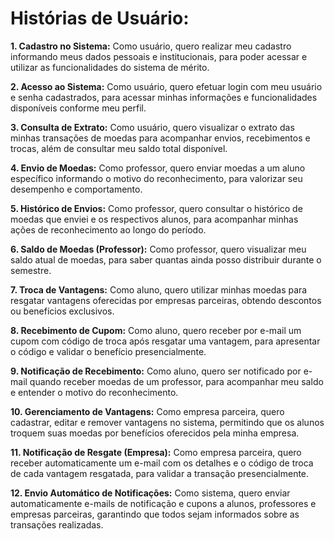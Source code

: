 # **Histórias de Usuário:**

**1. Cadastro no Sistema:**
Como usuário, quero realizar meu cadastro informando meus dados pessoais e institucionais, para poder acessar e utilizar as funcionalidades do sistema de mérito.

**2. Acesso ao Sistema:**
Como usuário, quero efetuar login com meu usuário e senha cadastrados, para acessar minhas informações e funcionalidades disponíveis conforme meu perfil.

**3. Consulta de Extrato:**
Como usuário, quero visualizar o extrato das minhas transações de moedas para acompanhar envios, recebimentos e trocas, além de consultar meu saldo total disponível.

**4. Envio de Moedas:**
Como professor, quero enviar moedas a um aluno específico informando o motivo do reconhecimento, para valorizar seu desempenho e comportamento.

**5. Histórico de Envios:**
Como professor, quero consultar o histórico de moedas que enviei e os respectivos alunos, para acompanhar minhas ações de reconhecimento ao longo do período.

**6. Saldo de Moedas (Professor):**
Como professor, quero visualizar meu saldo atual de moedas, para saber quantas ainda posso distribuir durante o semestre.

**7. Troca de Vantagens:**
Como aluno, quero utilizar minhas moedas para resgatar vantagens oferecidas por empresas parceiras, obtendo descontos ou benefícios exclusivos.

**8. Recebimento de Cupom:**
Como aluno, quero receber por e-mail um cupom com código de troca após resgatar uma vantagem, para apresentar o código e validar o benefício presencialmente.

**9. Notificação de Recebimento:**
Como aluno, quero ser notificado por e-mail quando receber moedas de um professor, para acompanhar meu saldo e entender o motivo do reconhecimento.

**10. Gerenciamento de Vantagens:**
Como empresa parceira, quero cadastrar, editar e remover vantagens no sistema, permitindo que os alunos troquem suas moedas por benefícios oferecidos pela minha empresa.

**11. Notificação de Resgate (Empresa):**
Como empresa parceira, quero receber automaticamente um e-mail com os detalhes e o código de troca de cada vantagem resgatada, para validar a transação presencialmente.

**12. Envio Automático de Notificações:**
Como sistema, quero enviar automaticamente e-mails de notificação e cupons a alunos, professores e empresas parceiras, garantindo que todos sejam informados sobre as transações realizadas.